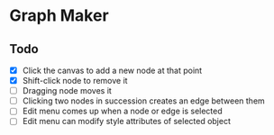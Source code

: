 # Graph Maker

## Todo

- [x] Click the canvas to add a new node at that point
- [x] Shift-click node to remove it
- [ ] Dragging node moves it
- [ ] Clicking two nodes in succession creates an edge between them
- [ ] Edit menu comes up when a node or edge is selected
- [ ] Edit menu can modify style attributes of selected object
